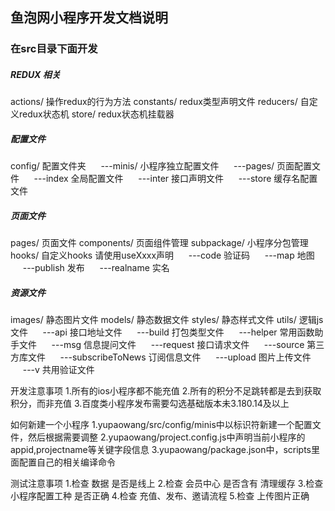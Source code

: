 ## 鱼泡网小程序开发文档说明

### 在src目录下面开发

##### REDUX 相关
actions/ 操作redux的行为方法
constants/ redux类型声明文件
reducers/ 自定义redux状态机
store/ redux状态机挂载器


##### 配置文件
config/ 配置文件夹 
&nbsp;&nbsp;&nbsp;&nbsp;&nbsp;---minis/ 小程序独立配置文件
&nbsp;&nbsp;&nbsp;&nbsp;&nbsp;---pages/ 页面配置文件
&nbsp;&nbsp;&nbsp;&nbsp;&nbsp;---index 全局配置文件
&nbsp;&nbsp;&nbsp;&nbsp;&nbsp;---inter 接口声明文件
&nbsp;&nbsp;&nbsp;&nbsp;&nbsp;---store 缓存名配置文件

##### 页面文件
pages/ 页面文件
components/ 页面组件管理
subpackage/ 小程序分包管理
hooks/ 自定义hooks  请使用useXxxx声明
&nbsp;&nbsp;&nbsp;&nbsp;&nbsp;---code 验证码
&nbsp;&nbsp;&nbsp;&nbsp;&nbsp;---map 地图
&nbsp;&nbsp;&nbsp;&nbsp;&nbsp;---publish 发布
&nbsp;&nbsp;&nbsp;&nbsp;&nbsp;---realname 实名

##### 资源文件
images/ 静态图片文件
models/ 静态数据文件
styles/ 静态样式文件
utils/  逻辑js文件
&nbsp;&nbsp;&nbsp;&nbsp;&nbsp;---api 接口地址文件
&nbsp;&nbsp;&nbsp;&nbsp;&nbsp;---build 打包类型文件
&nbsp;&nbsp;&nbsp;&nbsp;&nbsp;---helper 常用函数助手文件
&nbsp;&nbsp;&nbsp;&nbsp;&nbsp;---msg 信息提问文件
&nbsp;&nbsp;&nbsp;&nbsp;&nbsp;---request 接口请求文件
&nbsp;&nbsp;&nbsp;&nbsp;&nbsp;---source 第三方库文件
&nbsp;&nbsp;&nbsp;&nbsp;&nbsp;---subscribeToNews 订阅信息文件
&nbsp;&nbsp;&nbsp;&nbsp;&nbsp;---upload 图片上传文件
&nbsp;&nbsp;&nbsp;&nbsp;&nbsp;---v 共用验证文件

开发注意事项
1.所有的ios小程序都不能充值
2.所有的积分不足跳转都是去到获取积分，而非充值
3.百度类小程序发布需要勾选基础版本未3.180.14及以上

如何新建一个小程序
1.yupaowang/src/config/minis中以标识符新建一个配置文件，然后根据需要调整
2.yupaowang/project.config.js中声明当前小程序的appid,projectname等关键字段信息
3.yupaowang/package.json中，scripts里面配置自己的相关编译命令

测试注意事项
1.检查 数据 是否是线上
2.检查 会员中心 是否含有 清理缓存
3.检查 小程序配置工种 是否正确
4.检查 充值、发布、邀请流程
5.检查 上传图片正确